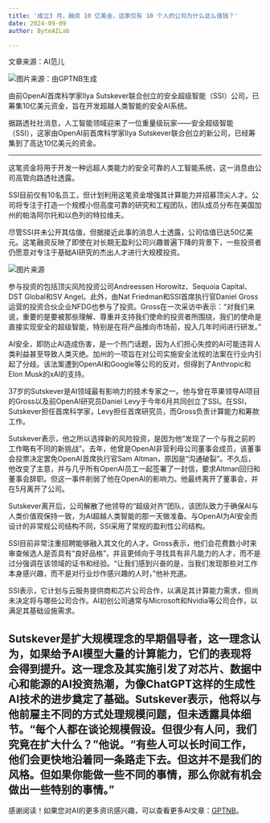 ```yaml
---
title: '成立3 月，融资 10 亿美金，这家仅有 10 个人的公司为什么这么值钱？'
date: 2024-09-09
author: ByteAILab

---
```


文章来源：AI范儿

![图片来源：由GPTNB生成](http://www.jesonc.com/upload/3B33CB85B496C0CB6FBA4C2BD79320AD/1725521411373/FqF02YR3t6Ol2bl6x4V8Fkg48Eti.png)

由前OpenAI首席科学家Ilya Sutskever联合创立的安全超级智能（SSI）公司，已筹集10亿美元资金，旨在开发超越人类智能的安全AI系统。

据路透社社消息，人工智能领域迎来了一位重量级玩家——安全超级智能（SSI），这家由OpenAI前首席科学家Ilya Sutskever联合创立的新公司，已经筹集到了高达10亿美元的资金。

---
这笔资金将用于开发一种远超人类能力的安全可靠的人工智能系统，这一消息由公司高管向路透社透露。

SSI目前仅有10名员工，但计划利用这笔资金增强其计算能力并招募顶尖人才。公司将专注于打造一个规模小但高度可靠的研究和工程团队，团队成员分布在美国加州的帕洛阿尔托和以色列的特拉维夫。

尽管SSI并未公开其估值，但据接近此事的消息人士透露，公司估值已达50亿美元。这笔融资反映了即使在对长期无盈利公司兴趣普遍下降的背景下，一些投资者仍愿意对专注于基础AI研究的杰出人才进行大规模投资。

![图片来源](http://www.jesonc.com/FjQFbq5YhNhUBKkcTtnLUJyQpNLE)

参与投资的包括顶尖风险投资公司Andreessen Horowitz、Sequoia Capital、DST Global和SV Angel。此外，由Nat Friedman和SSI首席执行官Daniel Gross运营的投资合伙企业NFDG也参与了投资。Gross在一次采访中表示：“对我们来说，重要的是要被那些理解、尊重并支持我们使命的投资者所围绕，我们的使命是直接实现安全的超级智能，特别是在将产品推向市场前，投入几年时间进行研发。”

AI安全，即防止AI造成伤害，是一个热门话题，因为人们担心失控的AI可能违背人类利益甚至导致人类灭绝。加州的一项旨在对公司实施安全法规的法案在行业内引起了分歧。该法案遭到OpenAI和Google等公司的反对，但得到了Anthropic和Elon Musk的xAI的支持。

37岁的Sutskever是AI领域最有影响力的技术专家之一。他与曾在苹果领导AI项目的Gross以及前OpenAI研究员Daniel Levy于今年6月共同创立了SSI。在SSI，Sutskever担任首席科学家，Levy担任首席研究员，而Gross负责计算能力和筹款工作。

Sutskever表示，他之所以选择新的风险投资，是因为他“发现了一个与我之前的工作略有不同的新挑战”。去年，他曾是OpenAI非营利母公司董事会成员，该董事会投票决定罢免OpenAI首席执行官Sam Altman，原因是“沟通破裂”。不久后，他改变了主意，并与几乎所有OpenAI员工一起签署了一封信，要求Altman回归和董事会辞职。但这一事件削弱了他在OpenAI的影响力。他最终离开了董事会，并在5月离开了公司。

Sutskever离开后，公司解散了他领导的“超级对齐”团队，该团队致力于确保AI与人类价值观保持一致，为AI超越人类智能的那一天做准备。与OpenAI为AI安全而设计的非常规公司结构不同，SSI采用了常规的盈利性公司结构。

SSI目前非常注重招聘能够融入其文化的人才。Gross表示，他们会花费数小时来审查候选人是否具有“良好品格”，并且更倾向于寻找具有非凡能力的人才，而不是过分强调在该领域的证书和经验。“让我们感到兴奋的是，当我们发现那些对工作本身感兴趣，而不是对行业炒作感兴趣的人时，”他补充道。

SSI表示，它计划与云服务提供商和芯片公司合作，以满足其计算能力需求，但尚未决定将与哪些公司合作。AI初创公司通常与Microsoft和Nvidia等公司合作，以满足其基础设施需求。

Sutskever是扩大规模理念的早期倡导者，这一理念认为，如果给予AI模型大量的计算能力，它们的表现将会得到提升。这一理念及其实施引发了对芯片、数据中心和能源的AI投资热潮，为像ChatGPT这样的生成性AI技术的进步奠定了基础。Sutskever表示，他将以与他前雇主不同的方式处理规模问题，但未透露具体细节。“每个人都在谈论规模假设。但很少有人问，我们究竟在扩大什么？”他说。“有些人可以长时间工作，他们会更快地沿着同一条路走下去。但这并不是我们的风格。但如果你能做一些不同的事情，那么你就有机会做出一些特别的事情。”
---
感谢阅读！如果您对AI的更多资讯感兴趣，可以查看更多AI文章：[GPTNB](https://gptnb.com)。